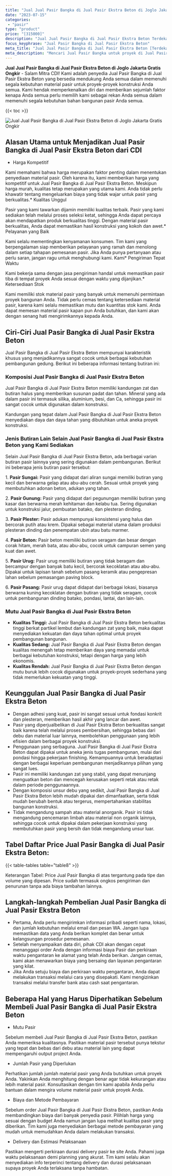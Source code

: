 ```yaml
---
title: "Jual Jual Pasir Bangka di Jual Pasir Ekstra Beton di Joglo Jakarta Gratis Ongkir"
date: "2023-07-15"
categories:
 - "pasir"
type: "product"
price: "[315000]"
description: "Jual Jual Pasir Bangka di Jual Pasir Ekstra Beton Terdekat. Jual Pasir Bangka ini sering dipakai dalam proyek konstruksi sebagai bahan campuran yang terpilih dan halus. Kontak kami untuk mendapatkan informasi lebih lanjut."
focus_keyphrase: "Jual Pasir Bangka di Jual Pasir Ekstra Beton"
meta_title: "Jual Jual Pasir Bangka di Jual Pasir Ekstra Beton [Terdekat] - CDI"
meta_description: "Mencari Jual Pasir Bangka untuk proyek di Jual Pasir Ekstra Beton? Kami memiliki Jual Pasir Bangka berkualitas untuk material adukan. Raih penawaran terbaik sekarang."
---
```


**Jual Jual Pasir Bangka di Jual Pasir Ekstra Beton di Joglo Jakarta Gratis Ongkir** - Salam Mitra CDI! Kami adalah penyedia Jual Pasir Bangka di Jual Pasir Ekstra Beton yang bersedia mendukung Anda semua dalam memenuhi segala kebutuhan material pasir untuk proyek-proyek konstruksi Anda semua. Kami hendak memperkenalkan diri dan memberikan sejumlah faktor kenapa Anda semua perlu memilih kami sebagai rekan Anda semua dalam memenuhi segala kebutuhan bahan bangunan pasir Anda semua.

{{< toc >}}

![Jual Jual Pasir Bangka di Jual Pasir Ekstra Beton di Joglo Jakarta Gratis Ongkir](/images/pasir/pasir-bangunan-10.jpg)

## Alasan Utama untuk Menjadikan Jual Pasir Bangka di Jual Pasir Ekstra Beton dari CDI

*   Harga Kompetitif

Kami memahami bahwa harga merupakan faktor penting dalam menentukan penyediaan material pasir. Oleh karena itu, kami memberikan harga yang kompetitif untuk Jual Pasir Bangka di Jual Pasir Ekstra Beton. Meskipun harga murah, kualitas tetap merupakan yang utama kami. Anda tidak perlu khawatir tentang mengeluarkan biaya yang tidak wajar untuk pasir yang berkualitas.*   Kualitas Unggul

Pasir yang kami tawarkan dijamin memiliki kualitas terbaik. Pasir yang kami sediakan telah melalui proses seleksi ketat, sehingga Anda dapat percaya akan mendapatkan produk berkualitas tinggi. Dengan material pasir berkualitas, Anda dapat memastikan hasil konstruksi yang kokoh dan awet.*   Pelayanan yang Baik

Kami selalu mementingkan kenyamanan konsumen. Tim kami yang berpengalaman siap memberikan pelayanan yang ramah dan menolong dalam setiap tahapan pemesanan pasir. Jika Anda punya pertanyaan atau perlu saran, jangan ragu untuk menghubungi kami. Kami*   Pengiriman Tepat Waktu

Kami bekerja sama dengan jasa pengiriman handal untuk memastikan pasir tiba di tempat proyek Anda sesuai dengan waktu yang dijanjikan.*   Ketersediaan Stok

Kami memiliki stok material pasir yang banyak untuk memenuhi permintaan proyek bangunan Anda. Tidak perlu cemas tentang ketersediaan material pasir, karena kami selalu memastikan mutu dan kuantitas stok kami. Anda dapat memesan material pasir kapan pun Anda butuhkan, dan kami akan dengan senang hati mengirimkannya kepada Anda. 

## Ciri-Ciri Jual Pasir Bangka di Jual Pasir Ekstra Beton

Jual Pasir Bangka di Jual Pasir Ekstra Beton mempunyai karakteristik khusus yang menjadikannya sangat cocok untuk berbagai kebutuhan pembangunan gedung. Berikut ini beberapa informasi tentang butiran ini:

### Komposisi Jual Pasir Bangka di Jual Pasir Ekstra Beton

Jual Pasir Bangka di Jual Pasir Ekstra Beton memiliki kandungan zat dan butiran halus yang memberikan susunan padat dan tahan. Mineral yang ada dalam pasir ini termasuk silika, aluminium, besi, dan Ca, sehingga pasir ini sangat cocok untuk digunakan dalam konstruksi.

Kandungan yang tepat dalam Jual Pasir Bangka di Jual Pasir Ekstra Beton menyediakan daya dan daya tahan yang dibutuhkan untuk aneka proyek konstruksi.

### Jenis Butiran Lain Selain Jual Pasir Bangka di Jual Pasir Ekstra Beton yang Kami Sediakan

Selain Jual Pasir Bangka di Jual Pasir Ekstra Beton, ada berbagai varian butiran pasir lainnya yang sering digunakan dalam pembangunan. Berikut ini beberapa jenis butiran pasir tersebut:

1\.  **Pasir Sungai:** Pasir yang didapat dari aliran sungai memiliki butiran yang kecil dan berwarna gelap atau abu-abu cerah. Sesuai untuk proyek yang membutuhkan adonan beton, adukan yang tahan.

2\.  **Pasir Gunung:** Pasir yang didapat dari pegunungan memiliki butiran yang kasar dan berwarna merah kehitaman dan kelabu tua. Sering digunakan untuk konstruksi jalur, pembuatan batako, dan plesteran dinding.

3\.  **Pasir Plester:** Pasir adukan mempunyai konsistensi yang halus dan bercorak putih atau krem. Dipakai sebagai material utama dalam produksi plesteran dinding dan penempatan ubin atau batu marmer.

4\.  **Pasir Beton:** Pasir beton memiliki butiran seragam dan besar dengan corak hitam, merah bata, atau abu-abu, cocok untuk campuran semen yang kuat dan awet.

5\.  **Pasir Urug:** Pasir urug memiliki butiran yang tidak beragam dan bercampur dengan banyak batu kecil, bercorak kecoklatan atau abu-abu. Dipakai untuk lapisan tanah sebelum pasang keramik atau pengepresan lahan sebelum pemasangan paving block.

6\.  **Pasir Pasang:** Pasir urug dapat didapat dari berbagai lokasi, biasanya berwarna kuning kecoklatan dengan butiran yang tidak seragam, cocok untuk pembangunan dinding batako, pondasi, lantai, dan lain-lain.

### Mutu Jual Pasir Bangka di Jual Pasir Ekstra Beton

*   **Kualitas Tinggi:** Jual Pasir Bangka di Jual Pasir Ekstra Beton berkualitas tinggi berkat partikel lembut dan kandungan zat yang baik, maka dapat menyediakan kekuatan dan daya tahan optimal untuk proyek pembangunan bangunan.
*   **Kualitas Sedang:** Jual Pasir Bangka di Jual Pasir Ekstra Beton dengan kualitas menengah tetap memberikan daya yang memadai untuk berbagai kebutuhan konstruksi, tetapi dengan harga yang lebih ekonomis.
*   **Kualitas Rendah:** Jual Pasir Bangka di Jual Pasir Ekstra Beton dengan mutu buruk lebih cocok digunakan untuk proyek-proyek sederhana yang tidak memerlukan kekuatan yang tinggi.

## Keunggulan Jual Pasir Bangka di Jual Pasir Ekstra Beton

*   Dengan adhesi yang kuat, pasir ini sangat sesuai untuk fondasi konkrit dan plesteran, memberikan hasil akhir yang lancar dan awet.
*   Pasir yang diperjualbelikan di Jual Pasir Ekstra Beton berkualitas sangat baik karena telah melalui proses pembersihan, sehingga bebas dari debu dan material luar lainnya, membolehkan penggunaan yang lebih efisien dalam berbagai proyek konstruksi.
*   Penggunaan yang serbaguna. Jual Pasir Bangka di Jual Pasir Ekstra Beton dapat dipakai untuk aneka jenis tugas pembangunan, mulai dari pondasi hingga pekerjaan finishing. Kemampuannya untuk beradaptasi dengan berbagai keperluan pembangunan menjadikannya pilihan yang sangat lues.
*   Pasir ini memiliki kandungan zat yang stabil, yang dapat menunjang menguatkan beton dan mencegah kerusakan seperti retak atau retak dalam periode penggunaannya.
*   Dengan komposisi unsur debu yang sedikit, Jual Pasir Bangka di Jual Pasir Ekstra Beton lebih mudah dipakai dan dimanfaatkan, serta tidak mudah berubah bentuk atau tergerus, mempertahankan stabilitas bangunan konstruksi.
*   Tidak mengandung sampah atau material anorganik. Pasir ini tidak mengandung pencemaran limbah atau material non organik lainnya, sehingga cocok untuk dipakai dalam pekerjaan konstruksi yang membutuhkan pasir yang bersih dan tidak mengandung unsur luar.

## Tabel Daftar Price Jual Pasir Bangka di Jual Pasir Ekstra Beton:

{{< table-tables table="table8" >}}

Keterangan Tabel: Price Jual Pasir Bangka di atas tergantung pada tipe dan volume yang dipesan. Price sudah termasuk ongkos pengiriman dan penurunan tanpa ada biaya tambahan lainnya.

## Langkah-langkah Pembelian Jual Pasir Bangka di Jual Pasir Ekstra Beton

*   Pertama, Anda perlu mengirimkan informasi pribadi seperti nama, lokasi, dan jumlah kebutuhan melalui email dan pesan WA. Jangan lupa memastikan data yang Anda berikan komplet dan benar untuk kelangsungan prosedur pemesanan.
*   Setelah menyampaikan data diri, pihak CDI akan dengan cepat menanggapi order Anda dengan informasi biaya Pasir dan perkiraan waktu pengantaran ke alamat yang telah Anda berikan. Jangan cemas, kami akan menawarkan biaya yang bersaing dan layanan pengantaran yang kilat.
*   Jika Anda setuju biaya dan perkiraan waktu pengantaran, Anda dapat melakukan transaksi melalui cara yang disepakati. Kami mengizinkan transaksi melalui transfer bank atau cash saat pengantaran.

## Beberapa Hal yang Harus Diperhatikan Sebelum Membeli Jual Pasir Bangka di Jual Pasir Ekstra Beton

*   Mutu Pasir

Sebelum membeli Jual Pasir Bangka di Jual Pasir Ekstra Beton, pastikan Anda memeriksa kualitasnya. Pastikan material pasir tersebut punya tekstur yang tepat dan bebas dari debu atau material lain yang dapat mempengaruhi output project Anda.
*   Jumlah Pasir yang Diperlukan

Perhatikan jumlah jumlah material pasir yang Anda butuhkan untuk proyek Anda. Yakinkan Anda menghitung dengan benar agar tidak kekurangan atau lebih material pasir. Konsultasikan dengan tim kami apabila Anda perlu bantuan dalam mengira volume material pasir untuk proyek Anda.
*   Biaya dan Metode Pembayaran

Sebelum order Jual Pasir Bangka di Jual Pasir Ekstra Beton, pastikan Anda membandingkan biaya dari banyak penyedia pasir. Pilihlah harga yang sesuai dengan budget Anda namun jangan lupa melihat kualitas pasir yang diberikan. Tim kami juga menyediakan berbagai metode pembayaran yang mudah untuk memudahkan Anda dalam melakukan transaksi.
*   Delivery dan Estimasi Pelaksanaan

Pastikan mengerti perkiraan durasi delivery pasir ke site Anda. Pahami juga waktu pelaksanaan demi planning yang akurat. Tim kami selalu akan menyediakan info terperinci tentang delivery dan durasi pelaksanaan supaya proyek Anda terlaksana tanpa hambatan.
